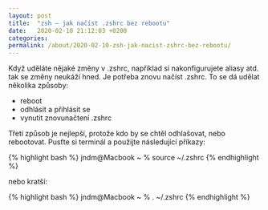 ```yaml
---
layout: post
title:  "zsh – jak načíst .zshrc bez rebootu"
date:   2020-02-10 21:12:03 +0200
categories:
permalink: /about/2020-02-10-zsh-jak-nacist-zshrc-bez-rebootu/ 
---
```

Když uděláte nějaké změny v  .zshrc, například si nakonfigurujete aliasy atd. tak se změny neukáží hned. Je potřeba znovu načíst .zshrc. To se dá udělat několika způsoby:
* reboot
* odhlásit a přihlásit se
* vynutit znovunačtení .zshrc


Třetí způsob je nejlepší, protože kdo by se chtěl odhlašovat, nebo rebootovat. Pusťte si terminál a použijte následující příkazy:

{% highlight bash %}
jndm@Macbook ~ % source ~/.zshrc
{% endhighlight %}

nebo kratší:

{% highlight bash %}
jndm@Macbook ~ % . ~/.zshrc
{% endhighlight %}
